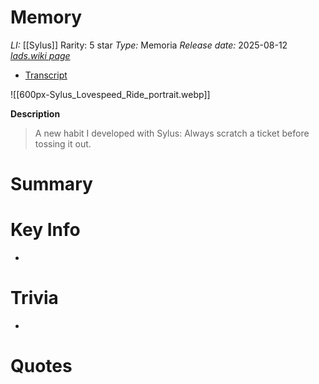 # Memory
*LI:* [[Sylus]]
Rarity: 5 star
*Type:* Memoria
*Release date:* 2025-08-12
*[lads.wiki page](https://lads.wiki/wiki/Sylus:_Lovespeed_Ride)*
* [Transcript](https://lads.wiki/wiki/Lovespeed_Ride_(Sylus_Memoria))

![[600px-Sylus_Lovespeed_Ride_portrait.webp]]

**Description**
> A new habit I developed with Sylus: Always scratch a ticket before tossing it out.

# Summary
# Key Info
* 

# Trivia
* 

# Quotes

> 